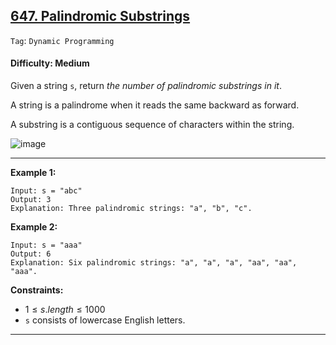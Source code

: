 ## [647. Palindromic Substrings](https://leetcode.com/problems/palindromic-substrings)

```Tag```: ```Dynamic Programming```

#### Difficulty: Medium

Given a string ```s```, return _the number of palindromic substrings in it_.

A string is a palindrome when it reads the same backward as forward.

A substring is a contiguous sequence of characters within the string.

![image](https://github.com/quananhle/Python/assets/35042430/80ad76d6-2c39-4082-bdc5-e62d2ccac511)

---

__Example 1:__
```
Input: s = "abc"
Output: 3
Explanation: Three palindromic strings: "a", "b", "c".
```

__Example 2:__
```
Input: s = "aaa"
Output: 6
Explanation: Six palindromic strings: "a", "a", "a", "aa", "aa", "aaa".
```

__Constraints:__

- $1 \le s.length \le 1000$
- ```s``` consists of lowercase English letters.

---

